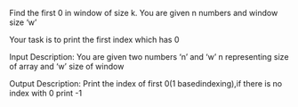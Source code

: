 Find the first 0 in window of size k. You  are given n numbers and window size ‘w’

Your task is to print the first index which has 0

Input Description:
You are given two numbers ‘n’ and ‘w’ n representing size of array and ‘w’ size of window

Output Description:
Print the index of first 0(1 basedindexing),if there is no index with 0 print -1